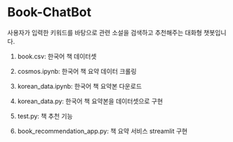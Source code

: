 # Book-ChatBot
사용자가 입력한 키워드를 바탕으로 관련 소설을 검색하고 추천해주는 대화형 챗봇입니다.

1. book.csv: 한국어 책 데이터셋
2. cosmos.ipynb: 한국어 책 요약 데이터 크롤링
3. korean_data.ipynb: 한국어 책 요약본 다운로드
4. korean_data.py: 한국어 책 요약본을 데이터셋으로 구현
5. test.py: 책 추천 기능

6. book_recommendation_app.py: 책 요약 서비스 streamlit 구현
